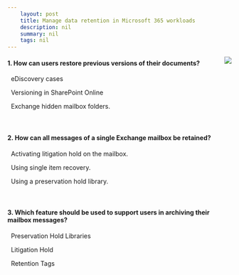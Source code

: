 ```yaml
---
    layout: post
    title: Manage data retention in Microsoft 365 workloads 
    description: nil
    summary: nil
    tags: nil
---
```



 <a target="_blank" href="https://docs.microsoft.com/en-us/learn/modules/manage-data-retention-microsoft-365/9-knowledge-check/"><i class="fas fa-external-link-alt"></i> </a>
 <img align="right" src="https://docs.microsoft.com/en-us/learn/achievements/manage-data-retention-in-microsoft-365.svg">
####  1. How can users restore previous versions of their documents?


<i class='far fa-square'></i> &nbsp;&nbsp;eDiscovery cases

<i class='fas fa-check-square' style='color: Dodgerblue;'></i> &nbsp;&nbsp;Versioning in SharePoint Online

<i class='far fa-square'></i> &nbsp;&nbsp;Exchange hidden mailbox folders.
<br />
<br />
<br />

####  2. How can all messages of a single Exchange mailbox be retained?


<i class='fas fa-check-square' style='color: Dodgerblue;'></i> &nbsp;&nbsp;Activating litigation hold on the mailbox.

<i class='far fa-square'></i> &nbsp;&nbsp;Using single item recovery.

<i class='far fa-square'></i> &nbsp;&nbsp;Using a preservation hold library.
<br />
<br />
<br />

####  3. Which feature should be used to support users in archiving their mailbox messages?


<i class='far fa-square'></i> &nbsp;&nbsp;Preservation Hold Libraries

<i class='far fa-square'></i> &nbsp;&nbsp;Litigation Hold

<i class='fas fa-check-square' style='color: Dodgerblue;'></i> &nbsp;&nbsp;Retention Tags
<br />
<br />
<br />
